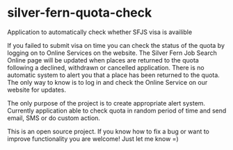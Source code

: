 silver-fern-quota-check
=======================

Application to automatically check whether SFJS visa is availible

If you failed to submit visa on time you can check the status of the quota by logging on to Online Services on the website. The Silver Fern Job Search Online page will be updated when places are returned to the quota following a declined, withdrawn or cancelled application. There is no automatic system to alert you that a place has been returned to the quota. The only way to know is to log in and check the Online Service on our website for updates.

The only purpose of the project is to create appropriate alert system. Currently application able to check quota in random period of time and send email, SMS or do custom action.

This is an open source project. If you know how to fix a bug or want to improve functionality you are welcome! Just let me know =)
